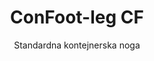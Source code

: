 ---
title: "ConFoot-leg CF"
subtitle: "Standardna kontejnerska noga"
mainImage: "/images/products/confoot-leg-cf-main.jpg"
gallery:
  - "/images/products/confoot-leg-cf-1.jpg"
  - "/images/products/confoot-leg-cf-2.jpg"
  - "/images/products/confoot-leg-cf-3.jpg"
shortDescription: "ConFoot-leg CF je naše standardno rješenje za kontejnersku nogu, idealno za rutinske operacije rukovanja kontejnerima."
technicalDescription: "ConFoot-leg CF ima robusni dizajn optimiziran za standardne pomorske kontejnere, s našim vlasničkim sustavom za brzo pričvršćivanje."
videoID: "C2KwnEb-npU"
specifications:
  - name: "Težina"
    value: "24 kg"
  - name: "Nosivost"
    value: "34 tona"
  - name: "Dimenzije"
    value: "45 × 30 × 25 cm"
  - name: "Materijal"
    value: "Visokokvalitetni čelik"
  - name: "Raspon visine"
    value: "od 1.043 mm do 1.448 mm"
price: "3.600 EUR excl. VAT"
priceVAT: "4.356 EUR VAT included"
pricingNotes: "Povlaštene cijene dostupne za upravljače flotom. Kontaktirajte nas za detalje."
buyLink: "/contact"
howToUse: |
  1. Pričvrstite CF nogu na kutnu odljevku kontejnera
  2. Osigurajte mehanizam zaključavanja
  3. Ponavljajte postupak za sve potrebne kutove
  4. Provjerite stabilnost prije nastavka operacija
benefits:
  - title: "Operativna učinkovitost"
    description: "Ubrzava procese rukovanja kontejnerima, smanjujući vrijeme utovara i istovara"
  - title: "Smanjena potreba za opremom"
    description: "Smanjuje ovisnost o dizalicama i viljuškarima, smanjujući operativne troškove"
  - title: "Prilagodljivost"
    description: "Radi u raznim radnim okruženjima, od luka do skladišta"
  - title: "Izdržljivost"
    description: "Dizajnirana da izdrži tešku industrijsku upotrebu uz minimalno održavanje"
  - title: "Utjecaj na okoliš"
    description: "Smanjuje emisije ugljika eliminirajući potrebu za teškom mehanizacijom i opremom koja troši gorivo"
  - title: "Povećana sigurnost"
    description: "Stabilizira kontejnere tijekom rukovanja, smanjujući rizik od nesreća i oštećenja tereta"
articleContent: |
  ## Što je ConFoot-leg CF?

  ConFoot-leg CF je moderan i lagan sustav stvoren kako bi se olakšalo i povećalo učinkovitost rukovanja kontejnerima. Ove kontejnerske noge nude prenosivo i jednostavno rješenje kao alternativu upotrebi teške mehanizacije za utovar i istovar standardnih pomorskih kontejnera. Ova tehnologija osmišljena je za upotrebu jedne osobe, nudeći ekonomično i fleksibilno rješenje za različite industrije.

  ## Kako radi

  ConFoot-leg CF eliminira potrebu za dizalicama, viljuškarima ili drugom velikom opremom tijekom rukovanja kontejnerima. Njegov dizajn omogućuje tvrtkama smanjenje operativnih troškova, uštedu vremena i poboljšanje logističke fleksibilnosti. Optimizacijom rukovanja i transporta robe, ConFoot-leg CF povećava pouzdanost i učinkovitost globalnog lanca opskrbe.

  ## Kako funkcionira ConFoot-leg CF

  ### Osnovni mehanizam

  ConFoot-leg CF koristi jednostavan, ali učinkovit dizajn za funkcioniranje. Noge se čvrsto pričvršćuju na kutove standardnih pomorskih kontejnera pomoću snažnog sustava stezaljki koji osigurava stabilnost. Izrađene od laganih, ali izdržljivih materijala, svaka noga teži samo 24 kg, što ih čini jednostavnim za rukovanje jednom osobom. Postupak pričvršćivanja je učinkovit, omogućujući brzu instalaciju bez potrebe za posebnim alatima ili teškom opremom. Jednom postavljene, noge stvaraju stabilnu platformu za utovar, istovar ili privremeno skladištenje kontejnera.

  Visina nogu može se podesiti od 1.043 mm do 1.448 mm. Ovaj raspon visine zadovoljava različite operativne potrebe, osiguravajući da sustav funkcionira s različitim veličinama kontejnera i u raznim okruženjima. Ova svestranost olakšava rukovanje kontejnerima u različitim logističkim postavkama, uključujući luke i skladišta.

  ### Prednosti mehanizma

  1. Smanjuje ovisnost o teškoj mehanizaciji: ConFoot-leg CF eliminira potrebu za dizalicama ili viljuškarima, što smanjuje operativne troškove i utjecaj na okoliš.
  2. Poboljšava sigurnost: Sustav stabilizira kontejnere tijekom rukovanja, smanjujući mogućnost nesreća ili oštećenja.
  3. Povećava učinkovitost: Zahvaljujući laganom dizajnu i jednostavnoj instalaciji, operacije mogu teći brže, čak i u područjima s ograničenom infrastrukturom.
  4. Povećava prenosivost: Noge su jednostavne za transport i mogu se koristiti na udaljenim lokacijama, čineći ih prikladnima za različite industrije i primjene.

  Dizajn ConFoot-leg CF pojednostavljuje proces rukovanja kontejnerima, dok nudi ekonomski isplativo i održivo rješenje za suvremene logističke izazove.

  ## Primjene ConFoot-leg CF

  ### Gdje se koristi ConFoot-leg CF
  ConFoot-leg CF značajno poboljšava operacije u logistici i transportu, transformirajući način rukovanja kontejnerima. Njegov lagan i prenosiv dizajn omogućuje utovar, istovar i premještanje kontejnera bez potrebe za dizalicama ili viljuškarima. Ovo je posebno korisno u udaljenim područjima ili mjestima gdje teška mehanizacija nije dostupna, čineći procese jednostavnijima i smanjujući troškove. Istovremeno, pomaže lukama, skladištima i distribucijskim centrima da rade učinkovitije smanjujući vrijeme i radnu snagu potrebnu za rukovanje kontejnerima.

  ### Mala mjesta gdje se dizalice ne mogu koristiti
  ConFoot-leg CF je praktičan izbor za mala mjesta gdje se dizalice ne mogu koristiti, poput luka, skladišta i distribucijskih centara. Pruža pouzdano i isplativo rješenje za rukovanje kontejnerima u tim okruženjima, čineći ga idealnom opcijom za tvrtke kojima je potreban transport i skladištenje robe na udaljenim lokacijama.

  ### Modularna gradnja i skladištenje opreme
  ConFoot-leg CF je praktičan izbor za projekte modularne gradnje, nudeći pouzdana rješenja za privremene postave. Građevinski timovi koriste ga za sigurno i učinkovito skladištenje i transport alata, strojeva i prefabriciranih materijala. Njegova prenosivost i jednostavnost čine ga vrlo pogodnim za gradilišta kojima su potrebna brza montaža i demontaža. Dodatno, osigurava sigurno skladištenje opreme koja se koristi u modularnim zdravstvenim ustanovama, omogućujući brzu upotrebu u raznim okruženjima.

  Svestran i učinkovit dizajn ConFoot-leg CF-a čini ga izborom broj jedan u različitim industrijama, poboljšavajući radne procese i maksimizirajući upotrebu resursa.

  ### Prednosti i ograničenja

  #### Prednosti

  ConFoot-leg CF pruža nekoliko značajnih prednosti u rukovanju kontejnerima. Njegov lagani dizajn, težak samo 24 kg po nozi, olakšava transport i instalaciju. Svaka noga može podnijeti do 30 tona, pružajući stabilnost pogodnu za različite logističke operacije. Podesivi raspon visine (1.043 mm–1.448 mm) omogućuje mu da zadovolji različite potrebe kontejnera, povećavajući njegovu svestranost. Njegova prenosivost smanjuje potrebu za teškom mehanizacijom poput dizalica ili viljuškara, što vodi značajnoj uštedi troškova i poboljšanju operativne učinkovitosti. Dodatno, njegov ekološki prihvatljiv dizajn smanjuje emisije ugljika, u skladu s naporima za održivost.

  #### Ograničenja

  Unatoč svojim prednostima, ConFoot-leg CF ima određene nedostatke. Kompatibilan je samo sa specifičnim tipovima kontejnera, što može ograničiti njegovu upotrebu u nekim logističkim scenarijima. Dodatno, iako je ručni postupak postavljanja jednostavan, možda se ne integrira dobro u visoko automatizirane radne tokove, stvarajući potencijalne izazove za operacije koje se uvelike oslanjaju na mehanizaciju. Ovi faktori trebali bi se pažljivo procijeniti prilikom planiranja uporabe ConFoot-leg CF u složenim sustavima lanca opskrbe.

  ## Budući razvoj

  ### Trenutna istraživanja
  Istraživači rade na poboljšanju strukturnih kapaciteta ConFoot-leg CF. Cilj im je povećati nosivost iznad trenutnog limita od 30 tona kako bi se mogle rukovati teškim pomorskim kontejnerima. Napori su također usmjereni na optimizaciju sastava materijala kako bi proizvod bio izdržljiviji, a istovremeno lagan i prenosiv. Dodatno, razvijaju se opcije prilagodbe kako bi se zadovoljile specifične potrebe industrije, poput upravljanja kontejnerima s jedinstvenim dimenzijama ili specijaliziranim vrstama tereta.

  ### Predviđene inovacije
  Budući razvoj ConFoot-leg CF uključuje dodavanje IoT (Internet of Things) tehnologije koja omogućuje praćenje stabilnosti i položaja kontejnera u stvarnom vremenu. Ova značajka omogućit će operaterima daljinsko praćenje stanja kontejnera, poboljšavajući sigurnost i učinkovitost. Još jedna planirana inovacija je automatizacija, koja podrazumijeva dizajniranje samopodešavajućih nogu koje se mogu automatski poravnati i stabilizirati za kontejnere. To bi smanjilo potrebu za ručnim prilagodbama. Ova unapređenja ciljaju smanjenje zastoja i olakšavanje logističkih procesa.

  Ova tehnološka ažuriranja pomoći će ConFoot-leg CF-u da i dalje bude vodeći u području rukovanja kontejnerima. Postavljaju nove standarde za učinkovitost i inovacije u logističkoj industriji.
---